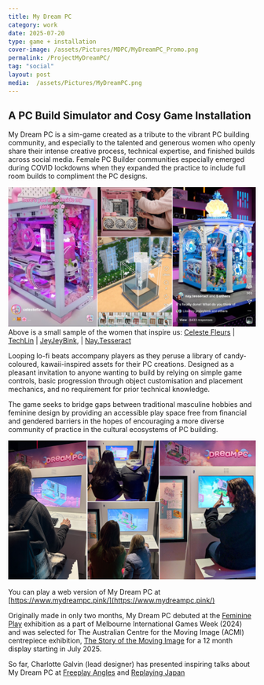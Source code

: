 ```yaml
---
title: My Dream PC
category: work
date: 2025-07-20
type: game + installation
cover-image: /assets/Pictures/MDPC/MyDreamPC_Promo.png
permalink: /ProjectMyDreamPC/
tag: "social"
layout: post
media:  /assets/Pictures/MyDreamPC.png
---
```

## A PC Build Simulator and Cosy Game Installation 

My Dream PC is a sim-game created as a tribute to the vibrant PC building community, and especially to the talented and generous women who openly share their intense creative process, technical expertise, and finished builds across social media. Female PC Builder communities especially emerged during COVID lockdowns when they expanded the practice to include full room builds to compliment the PC designs.

![Sub Image](/assets/Pictures/MDPC/MDPC%20Inspired.png)
Above is a small sample of the women that inspire us: [Celeste Fleurs](https://www.instagram.com/celestefleurs/) | [TechLin](https://www.instagram.com/techlinmod/) | [JeyJeyBink](https://www.instagram.com/jeyjeybink/), | [Nay.Tesseract](https://www.instagram.com/nay.tesseract/)

Looping lo-fi beats accompany players as they peruse a library of candy-coloured, kawaii-inspired assets for their PC creations. Designed as a pleasant invitation to anyone wanting to build by relying on simple game controls, basic progression through object customisation and placement mechanics, and no requirement for prior technical knowledge.

The game seeks to bridge gaps between traditional masculine hobbies and feminine design by providing an accessible play space free from financial and gendered barriers in the hopes of encouraging a more diverse community of practice in the cultural ecosystems of PC building.


![Sub Image](/assets/Pictures/MDPC/MDPC%20ACMI.png)


You can play a web version of My Dream PC at [https://www.mydreampc.pink/](https://www.mydreampc.pink/)

Originally made in only two months, My Dream PC debuted at the [Feminine Play](https://www.feminineplay.org/) exhibition as a part of Melbourne International Games Week (2024) and was selected for The Australian Centre for the Moving Image (ACMI) centrepiece exhibition, [The Story of the Moving Image](https://www.acmi.net.au/whats-on/story-of-the-moving-image-exhibition/) for a 12 month display starting in July 2025.

So far, Charlotte Galvin (lead designer) has presented inspiring talks about My Dream PC at [Freeplay Angles](https://www.freeplay.net.au) and [Replaying Japan](https://replaying.jp/program-and-schedule/) 

